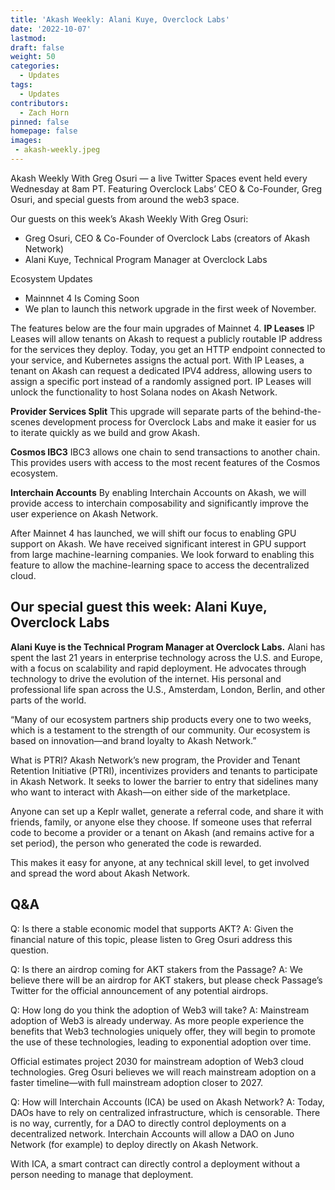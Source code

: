 ```yaml
---
title: 'Akash Weekly: Alani Kuye, Overclock Labs'
date: '2022-10-07'
lastmod:
draft: false
weight: 50
categories:
  - Updates
tags:
  - Updates
contributors:
  - Zach Horn
pinned: false
homepage: false
images:
 - akash-weekly.jpeg
---
```

Akash Weekly With Greg Osuri — a live Twitter Spaces event held every Wednesday at 8am PT. Featuring Overclock Labs’ CEO & Co-Founder, Greg Osuri, and special guests from around the web3 space.

Our guests on this week’s Akash Weekly With Greg Osuri:
- Greg Osuri, CEO & Co-Founder of Overclock Labs (creators of Akash Network)
- Alani Kuye, Technical Program Manager at Overclock Labs

Ecosystem Updates
- Mainnnet 4 Is Coming Soon
- We plan to launch this network upgrade in the first week of November.

The features below are the four main upgrades of Mainnet 4.
**IP Leases**
IP Leases will allow tenants on Akash to request a publicly routable IP address for the services they deploy. Today, you get an HTTP endpoint connected to your service, and Kubernetes assigns the actual port. With IP Leases, a tenant on Akash can request a dedicated IPV4 address, allowing users to assign a specific port instead of a randomly assigned port. IP Leases will unlock the functionality to host Solana nodes on Akash Network.

**Provider Services Split**
This upgrade will separate parts of the behind-the-scenes development process for Overclock Labs and make it easier for us to iterate quickly as we build and grow Akash.

**Cosmos IBC3**
IBC3 allows one chain to send transactions to another chain. This provides users with access to the most recent features of the Cosmos ecosystem.

**Interchain Accounts**
By enabling Interchain Accounts on Akash, we will provide access to interchain composability and significantly improve the user experience on Akash Network.

After Mainnet 4 has launched, we will shift our focus to enabling GPU support on Akash. We have received significant interest in GPU support from large machine-learning companies. We look forward to enabling this feature to allow the machine-learning space to access the decentralized cloud.

## Our special guest this week: Alani Kuye, Overclock Labs
**Alani Kuye is the Technical Program Manager at Overclock Labs.** Alani has spent the last 21 years in enterprise technology across the U.S. and Europe, with a focus on scalability and rapid deployment. He advocates through technology to drive the evolution of the internet. His personal and professional life span across the U.S., Amsterdam, London, Berlin, and other parts of the world.

“Many of our ecosystem partners ship products every one to two weeks, which is a testament to the strength of our community. Our ecosystem is based on innovation—and brand loyalty to Akash Network.”

What is PTRI?
Akash Network’s new program, the Provider and Tenant Retention Initiative (PTRI), incentivizes providers and tenants to participate in Akash Network. It seeks to lower the barrier to entry that sidelines many who want to interact with Akash—on either side of the marketplace.

Anyone can set up a Keplr wallet, generate a referral code, and share it with friends, family, or anyone else they choose. If someone uses that referral code to become a provider or a tenant on Akash (and remains active for a set period), the person who generated the code is rewarded.

This makes it easy for anyone, at any technical skill level, to get involved and spread the word about Akash Network.

## Q&A
Q: Is there a stable economic model that supports AKT?
A: Given the financial nature of this topic, please listen to Greg Osuri address this question.

Q: Is there an airdrop coming for AKT stakers from the Passage?
A: We believe there will be an airdrop for AKT stakers, but please check Passage’s Twitter for the official announcement of any potential airdrops.

Q: How long do you think the adoption of Web3 will take?
A: Mainstream adoption of Web3 is already underway. As more people experience the benefits that Web3 technologies uniquely offer, they will begin to promote the use of these technologies, leading to exponential adoption over time.

Official estimates project 2030 for mainstream adoption of Web3 cloud technologies. Greg Osuri believes we will reach mainstream adoption on a faster timeline—with full mainstream adoption closer to 2027.

Q: How will Interchain Accounts (ICA) be used on Akash Network?
A: Today, DAOs have to rely on centralized infrastructure, which is censorable. There is no way, currently, for a DAO to directly control deployments on a decentralized network. Interchain Accounts will allow a DAO on Juno Network (for example) to deploy directly on Akash Network.

With ICA, a smart contract can directly control a deployment without a person needing to manage that deployment.